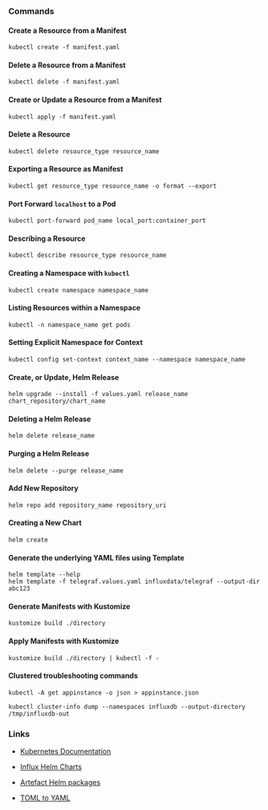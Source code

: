 
### Commands

#### Create a Resource from a Manifest

```shell
kubectl create -f manifest.yaml
```

#### Delete a Resource from a Manifest

```shell
kubectl delete -f manifest.yaml
```

#### Create or Update a Resource from a Manifest

```shell
kubectl apply -f manifest.yaml
```

#### Delete a Resource

```shell
kubectl delete resource_type resource_name
```

#### Exporting a Resource as Manifest

```shell
kubectl get resource_type resource_name -o format --export
```

#### Port Forward `localhost` to a Pod

```shell
kubectl port-forward pod_name local_port:container_port
```

#### Describing a Resource

```shell
kubectl describe resource_type resource_name
```


#### Creating a Namespace with `kubectl`

```shell
kubectl create namespace namespace_name
```

#### Listing Resources within a Namespace

```shell
kubectl -n namespace_name get pods
```

#### Setting Explicit Namespace for Context

```shell
kubectl config set-context context_name --namespace namespace_name
```

#### Create, or Update, Helm Release

```shell
helm upgrade --install -f values.yaml release_name chart_repository/chart_name
```

#### Deleting a Helm Release

```shell
helm delete release_name
```

#### Purging a Helm Release

```shell
helm delete --purge release_name
```

#### Add New Repository

```shell
helm repo add repository_name repository_uri
```

#### Creating a New Chart

```shell
helm create
```

#### Generate the underlying YAML files using Template

```shell
helm template --help
helm template -f telegraf.values.yaml influxdata/telegraf --output-dir abc123
```

#### Generate Manifests with Kustomize

```shell
kustomize build ./directory
```

#### Apply Manifests with Kustomize

```shell
kustomize build ./directory | kubectl -f -
```

#### Clustered troubleshooting commands

```shell
kubectl -A get appinstance -o json > appinstance.json
```

```shell
kubectl cluster-info dump --namespaces influxdb --output-directory /tmp/influxdb-out
```





### Links

- [Kubernetes Documentation](https://kubernetes.io/docs/)

- [Influx Helm Charts](https://github.com/influxdata/helm-charts)

- [Artefact Helm packages](https://artifacthub.io/packages/search?ts_query_web=influx&sort=relevance&page=1)

- [TOML to YAML](https://transform.tools/toml-to-yaml)
